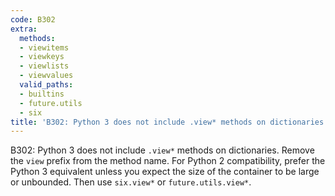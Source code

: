 ```yaml
---
code: B302
extra:
  methods:
  - viewitems
  - viewkeys
  - viewlists
  - viewvalues
  valid_paths:
  - builtins
  - future.utils
  - six
title: 'B302: Python 3 does not include .view* methods on dictionaries'
---
```


B302: Python 3 does not include `.view*` methods on dictionaries. Remove the `view` prefix from the method name. For Python 2 compatibility, prefer the Python 3 equivalent unless you expect the size of the container to be large or unbounded. Then use `six.view*` or `future.utils.view*`.
